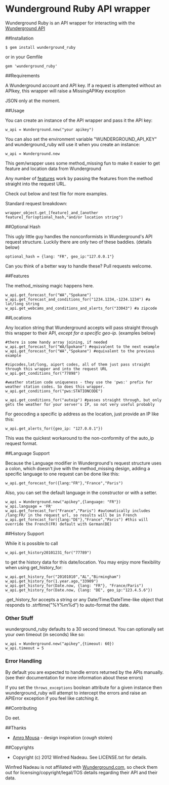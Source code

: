 # Wunderground Ruby API wrapper

Wunderground Ruby is an API wrapper for interacting with the [Wunderground API](http://www.wunderground.com/weather/api/)


##Installation

    $ gem install wunderground_ruby

or in your Gemfile

	gem 'wunderground_ruby'

##Requirements

A Wunderground account and API key.
If a request is attempted without an APIkey, this wrapper will raise a MissingAPIKey exception

JSON only at the moment.

##Usage

You can create an instance of the API wrapper and pass it the API key:

    w_api = Wunderground.new("your apikey")

You can also set the environment variable "WUNDERGROUND_API_KEY" and wunderground_ruby will use it when you create an instance:

    w_api = Wunderground.new

This gem/wrapper uses some method_missing fun to make it easier to get feature and location data from Wunderground

Any number of [features](http://www.wunderground.com/weather/api/d/documentation.html#request) work by passing the features from the method straight into the request URL.

Check out below and test file for more examples.

Standard request breakdown:

	wrapper_object.get_[feature]_and_[another feature]_for(optional_hash,"and/or location string")
	
##Optional Hash

This ugly little guy handles the nonconformists in Wunderground's API request structure. Luckily there are only two of these baddies. (details below)

	optional_hash = {lang: "FR", geo_ip:"127.0.0.1"}
	
Can you think of a better way to handle these? Pull requests welcome.

##Features

The method_missing magic happens here.

	w_api.get_forecast_for("WA","Spokane")
	w_api.get_forecast_and_conditions_for("1234.1234,-1234.1234") #a lat/long string
	w_api.get_webcams_and_conditions_and_alerts_for("33043") #a zipcode

##Locations

Any location string that Wunderground accepts will pass straight through this wrapper to their API, _except for a specific geo-ip._ (examples below)

	#there is some handy array joining, if needed
	w_api.get_forecast_for("WA/Spokane") #equivalent to the next example
	w_api.get_forecast_for("WA","Spokane") #equivalent to the previous example
	
	#zipcodes,lat/long, aiport codes, all of them just pass straight through this wrapper and into the request URL
	w_api.get_conditions_for("77898")
	
	#weather station code uniqueness - they use the 'pws:' prefix for weather station codes. So does this wrapper.
	w_api.get_conditions_for("pws:STATIONCODE")
	
	w_api.get_conditions_for("autoip") #passes straight through, but only gets the weather for your server's IP, so not very useful probably
	
For geocoding a specific ip address as the location, just provide an IP like this:
	
	w_api.get_alerts_for({geo_ip: "127.0.0.1"})
	
This was the quickest workaround to the non-conformity of the auto_ip request format.
	
	
##Language Support

Because the Language modifier in Wunderground's request structure uses a colon, which doesn't jive with the method_missing design, adding a specific language to one request can be done like this:

	w_api.get_forecast_for({lang:"FR"},"France","Paris")

Also, you can set the default language in the constructor or with a setter.

	w_api = Wunderground.new("apikey",{language: "FR"})
	w_api.language = 'FR'
	w_api.get_forecast_for("France","Paris") #automatically includes /lang:FR/ in the request url, so results will be in French
	w_api.get_forecast_for({lang:"DE"},"France","Paris") #this will override the French(FR) default with German(DE)
	
##History Support

While it is possible to call

	w_api.get_history20101231_for("77789")

to get the history data for this date/location. You may enjoy more flexibility when using get_history_for:

	w_api.get_history_for("20101010","AL","Birmingham")
	w_api.get_history_for(1.year.ago,"33909")
	w_api.get_history_for(Date.now, {lang: "FR"}, "France/Paris")
	w_api.get_history_for(Date.now, {lang: "DE", geo_ip:"123.4.5.6"})

.get_history_for accepts a string or any Date/Time/DateTime-like object that responds to .strftime("%Y%m%d") to auto-format the date.


### Other Stuff

wunderground_ruby defaults to a 30 second timeout. You can optionally set your own timeout (in seconds) like so:

	w_api = Wunderground.new("apikey",{timeout: 60})
    w_api.timeout = 5


### Error Handling

By default you are expected to handle errors returned by the APIs manually. (see their documentation for more information about these errors)

If you set the `throws_exceptions` boolean attribute for a given instance then
wunderground_ruby will attempt to intercept the errors and raise an APIError exception if you feel like catching it.

##Contributing

Do eet.

##Thanks

* [Amro Mousa](https://github.com/amro) - design inspiration (*cough* stolen)


##Copyrights

* Copyright (c) 2012 Winfred Nadeau. See LICENSE.txt for details.

Winfred Nadeau is not affiliated with [Wunderground.com](http://wunderground.com), so check them out for licensing/copyright/legal/TOS details regarding their API and their data.
